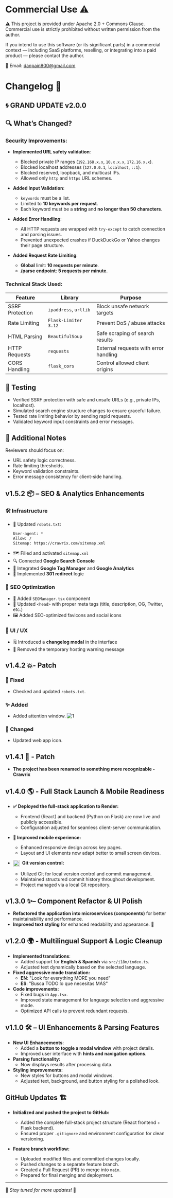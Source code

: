 # Commercial Use ⚠

⚠️ This project is provided under Apache 2.0 + Commons Clause. Commercial use is strictly prohibited without written permission from the author.

If you intend to use this software (or its significant parts) in a commercial context — including SaaS platforms, reselling, or integrating into a paid product — please contact the author.

📧 Email: danpain800@gmail.com

# Changelog 🚀

## 🌀 GRAND UPDATE v2.0.0

## 🔍 What’s Changed?

### Security Improvements:

* **Implemented URL safety validation**:

  * Blocked private IP ranges (`192.168.x.x`, `10.x.x.x`, `172.16.x.x`).
  * Blocked localhost addresses (`127.0.0.1`, `localhost`, `::1`).
  * Blocked reserved, loopback, and multicast IPs.
  * Allowed only `http` and `https` URL schemes.

* **Added Input Validation**:

  * `keywords` must be a list.
  * Limited to **10 keywords per request**.
  * Each keyword must be a **string** and **no longer than 50 characters**.

* **Added Error Handling**:

  * All HTTP requests are wrapped with `try-except` to catch connection and parsing issues.
  * Prevented unexpected crashes if DuckDuckGo or Yahoo changes their page structure.

* **Added Request Rate Limiting**:

  * **Global** limit: **10 requests per minute**.
  * **/parse endpoint**: **5 requests per minute**.

### Technical Stack Used:

| Feature         | Library               | Purpose                               |
| --------------- | --------------------- | ------------------------------------- |
| SSRF Protection | `ipaddress`, `urllib` | Block unsafe network targets          |
| Rate Limiting   | `Flask-Limiter 3.12`  | Prevent DoS / abuse attacks           |
| HTML Parsing    | `BeautifulSoup`       | Safe scraping of search results       |
| HTTP Requests   | `requests`            | External requests with error handling |
| CORS Handling   | `flask_cors`          | Control allowed client origins        |

## 🧪 Testing

* Verified SSRF protection with safe and unsafe URLs (e.g., private IPs, localhost).
* Simulated search engine structure changes to ensure graceful failure.
* Tested rate limiting behavior by sending rapid requests.
* Validated keyword input constraints and error messages.

## 💬 Additional Notes

Reviewers should focus on:

* URL safety logic correctness.
* Rate limiting thresholds.
* Keyword validation constraints.
* Error message consistency for client-side handling.

## v1.5.2 📦 – SEO & Analytics Enhancements

### 🛠 Infrastructure
* 📄 Updated `robots.txt`:
  ```txt
  User-agent: *
  Allow: /
  Sitemap: https://crawrix.com/sitemap.xml
  ```
* 🗺️ Filled and activated `sitemap.xml`
* 🔍 Connected **Google Search Console**
* 🧠 Integrated **Google Tag Manager** and **Google Analytics**
* 🔁 Implemented **301 redirect** logic

### 🔧 SEO Optimization
* 🧩 Added `SEOManager.tsx` component
* 🧠 Updated `<head>` with proper meta tags (title, description, OG, Twitter, etc.)
* 🖼️ Added SEO-optimized favicons and social icons

### 💬 UI / UX
* 🗒️ Introduced a **changelog modal** in the interface
* 🚫 Removed the temporary hosting warning message

## v1.4.2 💥- Patch
### 🐛 Fixed
- Checked and updated `robots.txt`.

### ✨ Added
- Added attention window.
![1](https://github.com/user-attachments/assets/fcc30eb1-54cd-4483-a77c-09a60f3609bd)

### 🎨 Changed
- Updated web app icon.

## v1.4.1 🔄 - Patch

- **The project has been renamed to something more recognizable - Crawrix**

## v1.4.0 🌎 - Full Stack Launch & Mobile Readiness

- **✅ Deployed the full-stack application to Render:**
  - Frontend (React) and backend (Python on Flask) are now live and publicly accessible.
  - Configuration adjusted for seamless client-server communication.

- **📱 Improved mobile experience:**
  - Enhanced responsive design across key pages.
  - Layout and UI elements now adapt better to small screen devices.

- **<img src="https://upload.wikimedia.org/wikipedia/commons/3/3f/Git_icon.svg" alt="Git logo" width="20" style="vertical-align:middle; margin-right: 5px;"> Git version control:**
  - Utilized Git for local version control and commit management.
  - Maintained structured commit history throughout development.
  - Project managed via a local Git repository.

## v1.3.0 ✨– Component Refactor & UI Polish
- **Refactored the application into microservices (components)** for better maintainability and performance.
- **Improved text styling** for enhanced readability and appearance. 🎨

## v1.2.0 🌍 - Multilingual Support & Logic Cleanup
- **Implemented translations**:
  - Added support for **English & Spanish** via `src/i18n/index.ts`.
  - Adjusted text dynamically based on the selected language.
- **Fixed aggressive mode translation:**
  - **EN**: "Look for everything MORE you need"
  - **ES**: "Busca TODO lo que necesitas MÁS"
- **Code improvements:**
  - Fixed bugs in `App.tsx`.
  - Improved state management for language selection and aggressive mode.
  - Optimized API calls to prevent redundant requests.

## v1.1.0 🛠 – UI Enhancements & Parsing Features
- **New UI Enhancements**:
  - Added a **button to toggle a modal window** with project details.
  - Improved user interface with **hints and navigation options**.
- **Parsing functionality:**
  - Now displays results after processing data.
- **Styling improvements:**
  - New styles for buttons and modal windows.
  - Adjusted text, background, and button styling for a polished look.

## GitHub Updates 🏗

- **Initialized and pushed the project to GitHub:**
  - Added the complete full-stack project structure (React frontend + Flask backend).
  - Ensured proper `.gitignore` and environment configuration for clean versioning.

- **Feature branch workflow:**
  - Uploaded modified files and committed changes locally.
  - Pushed changes to a separate feature branch.
  - Created a Pull Request (PR) to merge into `main`.
  - Prepared for final merging and deployment.
---
📌 *Stay tuned for more updates!* 🚀
